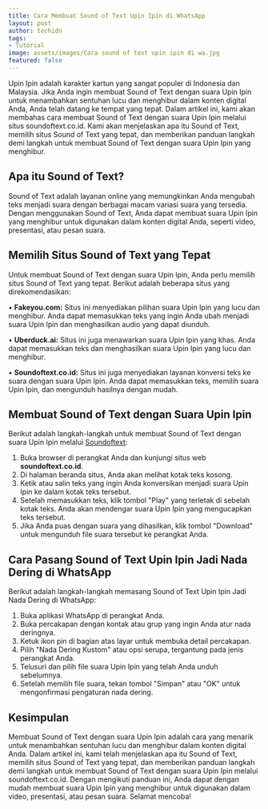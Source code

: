 ```yaml
---
title: Cara Membuat Sound of Text Upin Ipin di WhatsApp
layout: post
author: techidn
tags:
- Tutorial
image: assets/images/Cara sound of text upin ipin di wa.jpg
featured: false
---
```


Upin Ipin adalah karakter kartun yang sangat populer di Indonesia dan Malaysia. Jika Anda ingin membuat Sound of Text dengan suara Upin Ipin untuk menambahkan sentuhan lucu dan menghibur dalam konten digital Anda, Anda telah datang ke tempat yang tepat. Dalam artikel ini, kami akan membahas cara membuat Sound of Text dengan suara Upin Ipin melalui situs soundoftext.co.id. Kami akan menjelaskan apa itu Sound of Text, memilih situs Sound of Text yang tepat, dan memberikan panduan langkah demi langkah untuk membuat Sound of Text dengan suara Upin Ipin yang menghibur.

## Apa itu Sound of Text?
Sound of Text adalah layanan online yang memungkinkan Anda mengubah teks menjadi suara dengan berbagai macam variasi suara yang tersedia. Dengan menggunakan Sound of Text, Anda dapat membuat suara Upin Ipin yang menghibur untuk digunakan dalam konten digital Anda, seperti video, presentasi, atau pesan suara.

## Memilih Situs Sound of Text yang Tepat
Untuk membuat Sound of Text dengan suara Upin Ipin, Anda perlu memilih situs Sound of Text yang tepat. Berikut adalah beberapa situs yang direkomendasikan:

•	**Fakeyou.com:** Situs ini menyediakan pilihan suara Upin Ipin yang lucu dan menghibur. Anda dapat memasukkan teks yang ingin Anda ubah menjadi suara Upin Ipin dan menghasilkan audio yang dapat diunduh.

•	**Uberduck.ai:** Situs ini juga menawarkan suara Upin Ipin yang khas. Anda dapat memasukkan teks dan menghasilkan suara Upin Ipin yang lucu dan menghibur.

•	**Soundoftext.co.id:** Situs ini juga menyediakan layanan konversi teks ke suara dengan suara Upin Ipin. Anda dapat memasukkan teks, memilih suara Upin Ipin, dan mengunduh hasilnya dengan mudah.

## Membuat Sound of Text dengan Suara Upin Ipin
Berikut adalah langkah-langkah untuk membuat Sound of Text dengan suara Upin Ipin melalui [Soundoftext](soundoftext.co.id):
1.	Buka browser di perangkat Anda dan kunjungi situs web **soundoftext.co.id**.
2.	Di halaman beranda situs, Anda akan melihat kotak teks kosong.
3.	Ketik atau salin teks yang ingin Anda konversikan menjadi suara Upin Ipin ke dalam kotak teks tersebut.
4.	Setelah memasukkan teks, klik tombol "Play" yang terletak di sebelah kotak teks. Anda akan mendengar suara Upin Ipin yang mengucapkan teks tersebut.
5.	Jika Anda puas dengan suara yang dihasilkan, klik tombol "Download" untuk mengunduh file suara tersebut ke perangkat Anda.

## Cara Pasang Sound of Text Upin Ipin Jadi Nada Dering di WhatsApp
Berikut adalah langkah-langkah memasang Sound of Text Upin Ipin Jadi Nada Dering di WhatsApp:
1.	Buka aplikasi WhatsApp di perangkat Anda.
2.	Buka percakapan dengan kontak atau grup yang ingin Anda atur nada deringnya.
3.	Ketuk ikon pin di bagian atas layar untuk membuka detail percakapan.
4.	Pilih "Nada Dering Kustom" atau opsi serupa, tergantung pada jenis perangkat Anda.
5.	Telusuri dan pilih file suara Upin Ipin yang telah Anda unduh sebelumnya.
6.	Setelah memilih file suara, tekan tombol "Simpan" atau "OK" untuk mengonfirmasi pengaturan nada dering.

## Kesimpulan
Membuat Sound of Text dengan suara Upin Ipin adalah cara yang menarik untuk menambahkan sentuhan lucu dan menghibur dalam konten digital Anda. Dalam artikel ini, kami telah menjelaskan apa itu Sound of Text, memilih situs Sound of Text yang tepat, dan memberikan panduan langkah demi langkah untuk membuat Sound of Text dengan suara Upin Ipin melalui soundoftext.co.id. Dengan mengikuti panduan ini, Anda dapat dengan mudah membuat suara Upin Ipin yang menghibur untuk digunakan dalam video, presentasi, atau pesan suara. Selamat mencoba!
